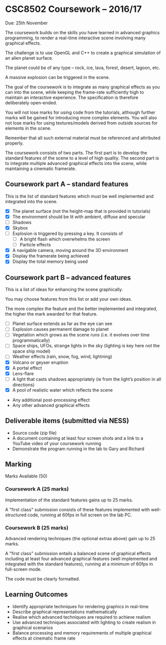# CSC8502 Coursework – 2016/17

Due: 25th November

The coursework builds on the skills you have learned in advanced graphics
programming, to render a real-time interactive scene involving many graphical
effects.

The challenge is to use OpenGL and C++ to create a graphical simulation of an
alien planet surface.

The planet could be of any type – rock, ice, lava, forest, desert, lagoon, etc.

A massive explosion can be triggered in the scene.

The goal of the coursework is to integrate as many graphical effects as you can
into the scene, while keeping the frame-rate sufficiently high to maintain an
interactive experience. The specification is therefore deliberately open-ended.

You will not lose marks for using code from the tutorials, although further
marks will be gained for introducing more complex elements. You will also not
lose marks for using textures/models derived from outside sources for elements
in the scene.

Remember that all such external material must be referenced and attributed
properly.

The coursework consists of two parts. The first part is to develop the standard
features of the scene to a level of high quality. The second part is to integrate
multiple advanced graphical effects into the scene, while maintaining a cinematic
framerate.

## Coursework part A – standard features

This is the list of standard features which must be well implemented and
integrated into the scene.

- [x] The planet surface (not the height-map that is provided in tutorials)
- [x] The environment should be lit with ambient, diffuse and specular
- [ ] Shadows
- [x] Skybox
- [ ] Explosion is triggered by pressing a key. It consists of
  - [ ] A bright flash which overwhelms the screen
  - [ ] Particle effects
- [x] A navigable camera, moving around the 3D environment
- [x] Display the framerate being achieved
- [x] Display the total memory being used

## Coursework part B – advanced features

This is a list of ideas for enhancing the scene graphically.

You may choose features from this list or add your own ideas.

The more complex the feature and the better implemented and integrated, the
higher the mark awarded for that feature.

- [ ] Planet surface extends as far as the eye can see
- [ ] Explosion causes permanent damage to planet
- [ ] Vegetation which grows as the scene runs (i.e. it evolves over time
  programmatically)
- [ ] Space ships, UFOs, strange lights in the sky (lighting is key here not the
  space ship model)
- [ ] Weather effects (rain, snow, fog, wind, lightning)
- [x] Volcano or geyser eruption
- [x] A portal effect
- [x] Lens-flare
- [ ] A light that casts shadows appropriately (ie from the light’s position in all
  directions)
- [x] A pool of realistic water which reflects the scene
- Any additional post-processing effect
- Any other advanced graphical effects

## Deliverable items (submitted via NESS)

- Source code (zip file)
- A document containing at least four screen shots and a link to a YouTube video
  of your coursework running
- Demonstrate the program running in the lab to Gary and Richard

## Marking

Marks Available (50)

### Coursework A (25 marks)

Implementation of the standard features gains up to 25 marks.

A "first class" submission consists of these features implemented with
well-structured code, running at 60fps in full screen on the lab PC.

### Coursework B (25 marks)

Advanced rendering techniques (the optional extras above) gain up to 25 marks.

A "first class" submission entails a balanced scene of graphical effects
including at least four advanced graphical features (well implemented and
integrated with the standard features), running at a minimum of 60fps in
full-screen mode.

The code must be clearly formatted.

## Learning Outcomes

- Identify appropriate techniques for rendering graphics in real-time
- Describe graphical representations mathematically
- Realise which advanced techniques are required to achieve realism
- Use advanced techniques associated with lighting to create realism in
  graphical scenarios
- Balance processing and memory requirements of multiple graphical effects at
  cinematic frame rate
